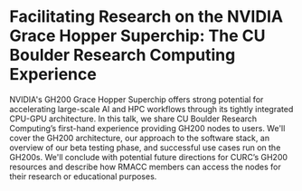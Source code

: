 # Facilitating Research on the NVIDIA Grace Hopper Superchip: The CU Boulder Research Computing Experience 

NVIDIA's GH200 Grace Hopper Superchip offers strong potential for 
accelerating large-scale AI and HPC workflows through its tightly 
integrated CPU-GPU architecture. In this talk, we share CU Boulder 
Research Computing’s first-hand experience providing GH200 nodes 
to users. We'll cover the GH200 architecture, our approach to the 
software stack, an overview of our beta testing phase, and successful 
use cases run on the GH200s. We'll conclude with potential future 
directions for CURC’s GH200 resources and describe how RMACC members 
can access the nodes for their research or educational purposes. 

